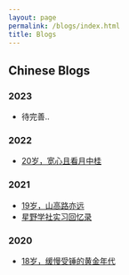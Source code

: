 ```yaml
---
layout: page
permalink: /blogs/index.html
title: Blogs
---
```


## Chinese Blogs

### 2023
- 待完善..

### 2022

- [20岁，宽心且看月中桂](./20yrs)<br>

### 2021

- [19岁，山高路亦远](./19yrs)<br>
- [星野学社实习回忆录](./star)

### 2020

- [18岁，缓慢受锤的黄金年代](./18yrs)<br>

<br>


